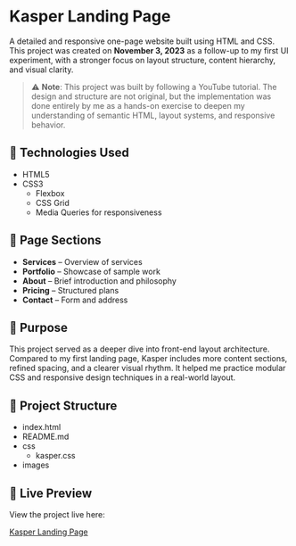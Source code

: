 # Kasper Landing Page

A detailed and responsive one-page website built using HTML and CSS. This project was created on **November 3, 2023** as a follow-up to my first UI experiment, with a stronger focus on layout structure, content hierarchy, and visual clarity.

> ⚠️ **Note**: This project was built by following a YouTube tutorial. The design and structure are not original, but the implementation was done entirely by me as a hands-on exercise to deepen my understanding of semantic HTML, layout systems, and responsive behavior.

## 🧰 Technologies Used

- HTML5
- CSS3
  - Flexbox
  - CSS Grid
  - Media Queries for responsiveness

## 📐 Page Sections

- **Services** – Overview of services
- **Portfolio** – Showcase of sample work
- **About** – Brief introduction and philosophy
- **Pricing** – Structured plans
- **Contact** – Form and address

## 🎯 Purpose

This project served as a deeper dive into front-end layout architecture. Compared to my first landing page, Kasper includes more content sections, refined spacing, and a clearer visual rhythm. It helped me practice modular CSS and responsive design techniques in a real-world layout.

## 📁 Project Structure

- index.html
- README.md
- css
  - kasper.css
- images

## 🔗 Live Preview

View the project live here:

[Kasper Landing Page](https://abddalrahman.github.io/Kasper-Landing-Page/)
